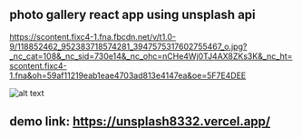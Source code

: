 ## photo gallery react app using unsplash api 
https://scontent.fixc4-1.fna.fbcdn.net/v/t1.0-9/118852462_952383718574281_3947575317602755467_o.jpg?_nc_cat=108&_nc_sid=730e14&_nc_ohc=nCHe4Wj0TJ4AX8ZKs3K&_nc_ht=scontent.fixc4-1.fna&oh=59af11219eab1eae4703ad813e4147ea&oe=5F7E4DEE

![alt text](https://scontent.fixc4-1.fna.fbcdn.net/v/t1.0-9/118852462_952383718574281_3947575317602755467_o.jpg?_nc_cat=108&_nc_sid=730e14&_nc_ohc=nCHe4Wj0TJ4AX8ZKs3K&_nc_ht=scontent.fixc4-1.fna&oh=59af11219eab1eae4703ad813e4147ea&oe=5F7E4DEE)

## demo link: https://unsplash8332.vercel.app/
